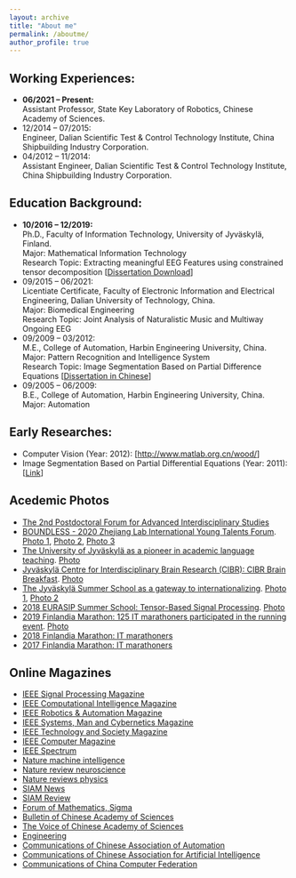 ```yaml
---
layout: archive
title: "About me"
permalink: /aboutme/
author_profile: true
---
```

Working Experiences:
------
- **06/2021 – Present:**<br>
Assistant Professor, State Key Laboratory of Robotics, Chinese Academy of Sciences.<br>
- 12/2014 – 07/2015:<br>
Engineer, Dalian Scientific Test & Control Technology Institute, China Shipbuilding Industry Corporation.<br>
- 04/2012 – 11/2014:<br>
Assistant Engineer, Dalian Scientific Test & Control Technology Institute, China Shipbuilding Industry Corporation.<br>

Education Background:
------
- **10/2016 – 12/2019:**<br>
Ph.D., Faculty of Information Technology, University of Jyväskylä, Finland.<br>
Major: Mathematical Information Technology<br>
Research Topic: Extracting meaningful EEG Features using constrained tensor decomposition [<a href="http://urn.fi/URN:ISBN:978-951-39-7968-3" target="_blank">Dissertation Download</a>]<br>
- 09/2015 – 06/2021:<br>
Licentiate Certificate, Faculty of Electronic Information and Electrical Engineering, Dalian University of Technology, China.<br>
Major: Biomedical Engineering<br>
Research Topic: Joint Analysis of Naturalistic Music and Multiway Ongoing EEG<br>
- 09/2009 – 03/2012:<br>
M.E., College of Automation, Harbin Engineering University, China.<br>
Major: Pattern Recognition and Intelligence System<br>
Research Topic: Image Segmentation Based on Partial Difference Equations [<a href="http://kns.cnki.net/KCMS/detail/detail.aspx?dbname=CMFD201301&filename=1012518274.nh" target="_blank">Dissertation in Chinese</a>]<br>
- 09/2005 – 06/2009:<br>
B.E., College of Automation, Harbin Engineering University, China.<br>
Major: Automation

Early Researches:
------
- Computer Vision (Year: 2012): [<a href="http://www.matlab.org.cn/wood/" target="_blank">http://www.matlab.org.cn/wood/</a>]
- Image Segmentation Based on Partial Differential Equations (Year: 2011): [<a href="http://kns.cnki.net/KCMS/detail/detail.aspx?dbname=CMFD201301&filename=1012518274.nh" target="_blank">Link</a>]

Acedemic Photos
------
- <a href="/images/photos/1632823035434830.jpg" target="_blank">The 2nd Postdoctoral Forum for Advanced Interdisciplinary Studies</a>
- <a href="https://as.alltuu.com/album/1025255123/" target="_blank">BOUNDLESS - 2020 Zhejiang Lab International Young Talents Forum</a>. <a href="https://si4.alltuu.com/4a2e01157010bc82a14ba8dd92be6a59/17951c1be3e/ACT233070/99150843.jpg/bl?v=1608048021000&response-content-disposition=attachment;filename=99150843.jpg" target="_blank">Photo 1</a>, <a href="https://si4.alltuu.com/10dcf52c6a13c4fd3540b7782b741981/179536be369/ACT233070/98994996.jpg/bl?v=1605715277000&response-content-disposition=attachment;filename=98994996.jpg" target="_blank">Photo 2</a>, <a href="https://si4.alltuu.com/6bb3653486e7760c0542322ff730d260/179536b0bd7/ACT233070/99013287.jpg/bl?v=1610726692000&response-content-disposition=attachment;filename=99013287.jpg" target="_blank">Photo 3</a>
- <a href="https://www.jyu.fi/fi/ajankohtaista/arkisto/2019/05/jyvaskylan-yliopisto-edellakavijana-akateemisessa-kielten-opetuksessa" target="_blank">The University of Jyväskylä as a pioneer in academic language teaching</a>. <a href="https://www.jyu.fi/fi/ajankohtaista/arkisto/2019/05/jyvaskylan-yliopisto-edellakavijana-akateemisessa-kielten-opetuksessa/@@images/12fd95f0-2310-7e4f-95c4-767e73948ffb.jpeg" target="_blank">Photo</a>
- <a href="https://cibr.jyu.fi/en/cibr-collegium" target="_blank">Jyväskylä Centre for Interdisciplinary Brain Research (CIBR): CIBR Brain Breakfast</a>. <a href="https://cibr.jyu.fi/en/cibr-collegium/cibr-collegium-and-boards/@@images/25044fc9-9c83-0069-82c9-36bee86b5b6a.jpeg" target="_blank">Photo</a>
- <a href="https://www.jyu.fi/en/current/archive/2021/03/the-jyvaskyla-summer-school-as-a-gateway-to-internationalizing" target="_blank">The Jyväskylä Summer School as a gateway to internationalizing</a>. <a href="https://www.jyu.fi/en/research/summer-and-winter-schools/jss/kuvia/summerschoolryhma1b.jpg" target="_blank">Photo 1</a>, <a href="/images/photos/39330546_1846011238817424_8871033978115588096_n.jpg" target="_blank">Photo 2</a>
- <a href="https://homes.esat.kuleuven.be/~sistawww/biomed/biotensorssummerschool18/material-pictures.php" target="_blank">2018 EURASIP Summer School: Tensor-Based Signal Processing</a>. <a href="https://homes.esat.kuleuven.be/~sistawww/biomed/biotensorssummerschool18/images/SummerSchool2018_Leuven.jpg" target="_blank">Photo</a>
- <a href="https://www.ksml.fi/teemat/2374292" target="_blank">2019 Finlandia Marathon: 125 IT marathoners participated in the running event</a>. <a href="https://i.media.fi/incoming/g7jlc1-5632366.jpg/alternates/FREE_1440/5632366.jpg" target="_blank">Photo</a>
- <a href="/images/photos/42208430_10156761879843872_3020950794800201728_n.jpg" target="_blank">2018 Finlandia Marathon: IT marathoners</a>
- <a href="/images/photos/21686742_10155778590828872_6127841345734637126_o.jpg" target="_blank">2017 Finlandia Marathon: IT marathoners</a>

Online Magazines
------
- <a href="https://read.nxtbook.com/ieee/signal_processing/" target="_blank">IEEE Signal Processing Magazine</a>
- <a href="https://www.nxtbook.com/nxtbooks/ieee/computationalintelligence_202108/index.php" target="_blank">IEEE Computational Intelligence Magazine</a>
- <a href="https://www.nxtbook.com/nxtbooks/ieee/roboticsautomation_september2021/" target="_blank">IEEE Robotics & Automation Magazine</a>
- <a href="https://www.nxtbook.com/nxtbooks/ieee/smc_202104/" target="_blank">IEEE Systems, Man and Cybernetics Magazine</a>
- <a href="https://www.nxtbook.com/nxtbooks/ieee/technologysociety_september2021/" target="_blank">IEEE Technology and Society Magazine</a>
- <a href="https://www.computer.org/csdl/magazine/co" target="_blank">IEEE Computer Magazine</a>
- <a href="https://read.nxtbook.com/ieee/spectrum_int/" target="_blank">IEEE Spectrum</a>
- <a href="https://www.nature.com/natmachintell/" target="_blank">Nature machine intelligence</a>
- <a href="https://www.nature.com/nrn/" target="_blank">Nature review neuroscience</a>
- <a href="https://www.nature.com/natrevphys/" target="_blank">Nature reviews physics</a>
- <a href="https://sinews.siam.org/" target="_blank">SIAM News</a>
- <a href="https://www.siam.org/publications/journals/siam-review-sirev" target="_blank">SIAM Review</a>
- <a href="https://www.cambridge.org/core/journals/forum-of-mathematics-sigma" target="_blank">Forum of Mathematics, Sigma</a>
- <a href="http://www.bulletin.cas.cn/zgkxyyk/ch/reader/issue_browser.aspx" target="_blank">Bulletin of Chinese Academy of Sciences</a>
- <a href="http://www.cas.cn/zkyzs/" target="_blank">The Voice of Chinese Academy of Sciences</a>
- <a href="https://www.engineering.org.cn/ch/journal/eng" target="_blank">Engineering</a>
- <a href="http://www.caa.org.cn/Lists/56.html" target="_blank">Communications of Chinese Association of Automation</a>
- <a href="https://www.caai.cn/index.php?s=/home/article/index/id/51.html" target="_blank">Communications of Chinese Association for Artificial Intelligence</a>
- <a href="https://dl.ccf.org.cn/article/articleIndex.html" target="_blank">Communications of China Computer Federation</a>
